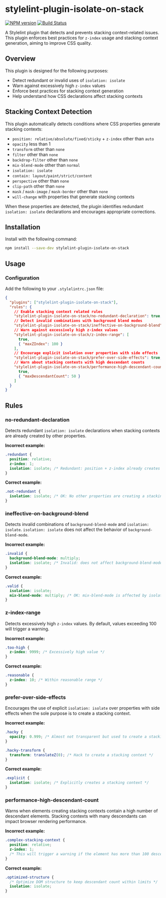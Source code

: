 # stylelint-plugin-isolate-on-stack

[![NPM version](https://img.shields.io/npm/v/stylelint-plugin-isolate-on-stack.svg)](https://www.npmjs.org/package/stylelint-plugin-isolate-on-stack)
[![Build Status](https://github.com/hiro0218/stylelint-plugin-isolate-on-stack/workflows/CI/badge.svg)](https://github.com/hiro0218/stylelint-plugin-isolate-on-stack/actions)

A Stylelint plugin that detects and prevents stacking context-related issues. This plugin enforces best practices for `z-index` usage and stacking context generation, aiming to improve CSS quality.

## Overview

This plugin is designed for the following purposes:

- Detect redundant or invalid uses of `isolation: isolate`
- Warn against excessively high `z-index` values
- Enforce best practices for stacking context generation
- Help understand how CSS declarations affect stacking contexts

## Stacking Context Detection

This plugin automatically detects conditions where CSS properties generate stacking contexts:

- `position: relative/absolute/fixed/sticky` + `z-index` other than `auto`
- `opacity` less than 1
- `transform` other than `none`
- `filter` other than `none`
- `backdrop-filter` other than `none`
- `mix-blend-mode` other than `normal`
- `isolation: isolate`
- `contain: layout/paint/strict/content`
- `perspective` other than `none`
- `clip-path` other than `none`
- `mask` / `mask-image` / `mask-border` other than `none`
- `will-change` with properties that generate stacking contexts

When these properties are detected, the plugin identifies redundant `isolation: isolate` declarations and encourages appropriate corrections.

## Installation

Install with the following command:

```bash
npm install --save-dev stylelint-plugin-isolate-on-stack
```

## Usage

### Configuration

Add the following to your `.stylelintrc.json` file:

```json
{
  "plugins": ["stylelint-plugin-isolate-on-stack"],
  "rules": {
    // Enable stacking context related rules
    "stylelint-plugin-isolate-on-stack/no-redundant-declaration": true,
    // Detect invalid combinations with background blend modes
    "stylelint-plugin-isolate-on-stack/ineffective-on-background-blend": true,
    // Warn against excessively high z-index values
    "stylelint-plugin-isolate-on-stack/z-index-range": [
      true,
      { "maxZIndex": 100 }
    ],
    // Encourage explicit isolation over properties with side effects
    "stylelint-plugin-isolate-on-stack/prefer-over-side-effects": true,
    // Warn about stacking contexts with high descendant counts
    "stylelint-plugin-isolate-on-stack/performance-high-descendant-count": [
      true,
      { "maxDescendantCount": 50 }
    ]
  }
}
```

## Rules

### no-redundant-declaration

Detects redundant `isolation: isolate` declarations when stacking contexts are already created by other properties.

**Incorrect example:**

```css
.redundant {
  position: relative;
  z-index: 1;
  isolation: isolate; /* Redundant: position + z-index already creates a stacking context */
}
```

**Correct example:**

```css
.not-redundant {
  isolation: isolate; /* OK: No other properties are creating a stacking context */
}
```

### ineffective-on-background-blend

Detects invalid combinations of `background-blend-mode` and `isolation: isolate`. `isolation: isolate` does not affect the behavior of `background-blend-mode`.

**Incorrect example:**

```css
.invalid {
  background-blend-mode: multiply;
  isolation: isolate; /* Invalid: does not affect background-blend-mode */
}
```

**Correct example:**

```css
.valid {
  isolation: isolate;
  mix-blend-mode: multiply; /* OK: mix-blend-mode is affected by isolation */
}
```

### z-index-range

Detects excessively high `z-index` values. By default, values exceeding 100 will trigger a warning.

**Incorrect example:**

```css
.too-high {
  z-index: 9999; /* Excessively high value */
}
```

**Correct example:**

```css
.reasonable {
  z-index: 10; /* Within reasonable range */
}
```

### prefer-over-side-effects

Encourages the use of explicit `isolation: isolate` over properties with side effects when the sole purpose is to create a stacking context.

**Incorrect example:**

```css
.hacky {
  opacity: 0.999; /* Almost not transparent but used to create a stacking context */
}

.hacky-transform {
  transform: translateZ(0); /* Hack to create a stacking context */
}
```

**Correct example:**

```css
.explicit {
  isolation: isolate; /* Explicitly creates a stacking context */
}
```

### performance-high-descendant-count

Warns when elements creating stacking contexts contain a high number of descendant elements. Stacking contexts with many descendants can impact browser rendering performance.

**Incorrect example:**

```css
.complex-stacking-context {
  position: relative;
  z-index: 1;
  /* This will trigger a warning if the element has more than 100 descendants */
}
```

**Correct example:**

```css
.optimized-structure {
  /* Optimize DOM structure to keep descendant count within limits */
  isolation: isolate;
}
```

